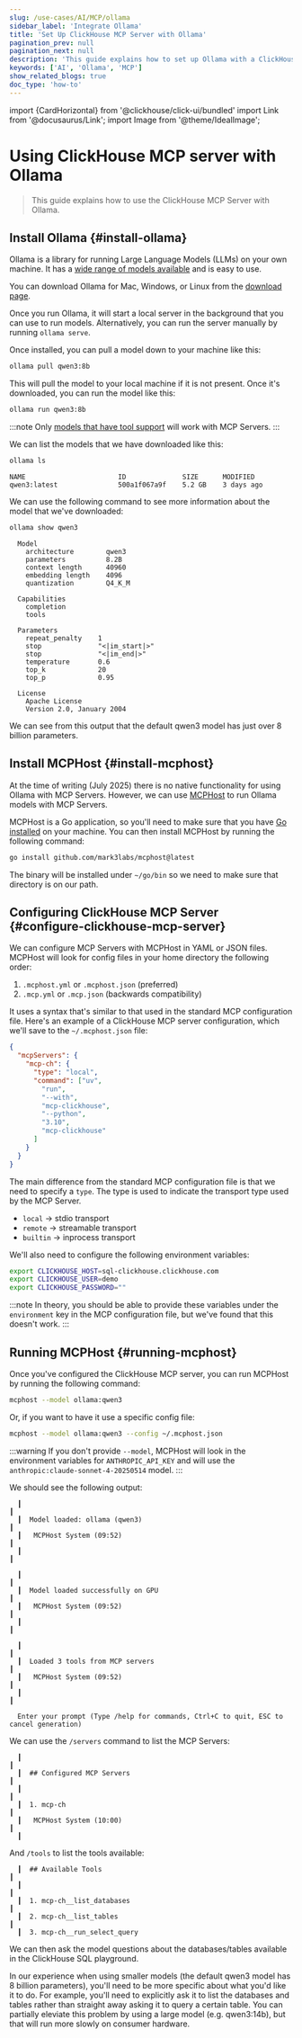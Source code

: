 ```yaml
---
slug: /use-cases/AI/MCP/ollama
sidebar_label: 'Integrate Ollama'
title: 'Set Up ClickHouse MCP Server with Ollama'
pagination_prev: null
pagination_next: null
description: 'This guide explains how to set up Ollama with a ClickHouse MCP server.'
keywords: ['AI', 'Ollama', 'MCP']
show_related_blogs: true
doc_type: 'how-to'
---
```


import {CardHorizontal} from '@clickhouse/click-ui/bundled'
import Link from '@docusaurus/Link';
import Image from '@theme/IdealImage';

# Using ClickHouse MCP server with Ollama

> This guide explains how to use the ClickHouse MCP Server with Ollama.

<VerticalStepper headerLevel="h2">

## Install Ollama {#install-ollama}

Ollama is a library for running Large Language Models (LLMs) on your own machine.
It has a [wide range of models available](https://ollama.com/library) and is easy to use.

You can download Ollama for Mac, Windows, or Linux from the [download page](https://ollama.com/download).

Once you run Ollama, it will start a local server in the background that you can use to run models.
Alternatively, you can run the server manually by running `ollama serve`.

Once installed, you can pull a model down to your machine like this:

```bash
ollama pull qwen3:8b
```

This will pull the model to your local machine if it is not present.
Once it's downloaded, you can run the model like this:

```bash
ollama run qwen3:8b
```

:::note
Only [models that have tool support](https://ollama.com/search?c=tools) will work with MCP Servers.
:::

We can list the models that we have downloaded like this:

```bash
ollama ls
```

```text
NAME                       ID              SIZE      MODIFIED
qwen3:latest               500a1f067a9f    5.2 GB    3 days ago
```

We can use the following command to see more information about the model that we've downloaded:

```bash
ollama show qwen3
```

```text
  Model
    architecture        qwen3
    parameters          8.2B
    context length      40960
    embedding length    4096
    quantization        Q4_K_M

  Capabilities
    completion
    tools

  Parameters
    repeat_penalty    1
    stop              "<|im_start|>"
    stop              "<|im_end|>"
    temperature       0.6
    top_k             20
    top_p             0.95

  License
    Apache License
    Version 2.0, January 2004
```

We can see from this output that the default qwen3 model has just over 8 billion parameters.

## Install MCPHost {#install-mcphost}

At the time of writing (July 2025) there is no native functionality for using Ollama with MCP Servers.
However, we can use [MCPHost](https://github.com/mark3labs/mcphost) to run Ollama models with MCP Servers.

MCPHost is a Go application, so you'll need to make sure that you have [Go installed](https://go.dev/doc/install) on your machine.
You can then install MCPHost by running the following command:

```bash
go install github.com/mark3labs/mcphost@latest
```

The binary will be installed under `~/go/bin` so we need to make sure that directory is on our path.

## Configuring ClickHouse MCP Server {#configure-clickhouse-mcp-server}

We can configure MCP Servers with MCPHost in YAML or JSON files. 
MCPHost will look for config files in your home directory the following order:

1. `.mcphost.yml` or `.mcphost.json`  (preferred)
2. `.mcp.yml` or `.mcp.json` (backwards compatibility)

It uses a syntax that's similar to that used in the standard MCP configuration file.
Here's an example of a ClickHouse MCP server configuration, which we'll save to the `~/.mcphost.json` file:

```json
{
  "mcpServers": {
    "mcp-ch": {
      "type": "local",
      "command": ["uv",
        "run",
        "--with",
        "mcp-clickhouse",
        "--python",
        "3.10",
        "mcp-clickhouse"
      ]
    }
  }
}
```

The main difference from the standard MCP configuration file is that we need to specify a `type`.
The type is used to indicate the transport type used by the MCP Server.

* `local` → stdio transport
* `remote` → streamable transport
* `builtin` → inprocess transport

We'll also need to configure the following environment variables:

```bash
export CLICKHOUSE_HOST=sql-clickhouse.clickhouse.com
export CLICKHOUSE_USER=demo
export CLICKHOUSE_PASSWORD=""
```

:::note
In theory, you should be able to provide these variables under the `environment` key in the MCP configuration file, but we've found that this doesn't work.
:::

## Running MCPHost {#running-mcphost}

Once you've configured the ClickHouse MCP server, you can run MCPHost by running the following command:

```bash
mcphost --model ollama:qwen3
```

Or, if you want to have it use a specific config file:

```bash
mcphost --model ollama:qwen3 --config ~/.mcphost.json 
```

:::warning
If you don't provide `--model`, MCPHost will look in the environment variables for `ANTHROPIC_API_KEY` and will use the `anthropic:claude-sonnet-4-20250514` model.
:::

We should see the following output:

```text
  ┃                                                                                     ┃
  ┃  Model loaded: ollama (qwen3)                                                       ┃
  ┃   MCPHost System (09:52)                                                            ┃
  ┃                                                                                     ┃

  ┃                                                                                     ┃
  ┃  Model loaded successfully on GPU                                                   ┃
  ┃   MCPHost System (09:52)                                                            ┃
  ┃                                                                                     ┃

  ┃                                                                                     ┃
  ┃  Loaded 3 tools from MCP servers                                                    ┃
  ┃   MCPHost System (09:52)                                                            ┃
  ┃                                                                                     ┃

  Enter your prompt (Type /help for commands, Ctrl+C to quit, ESC to cancel generation)
```

We can use the `/servers` command to list the MCP Servers:

```text
  ┃                                                                                      ┃
  ┃  ## Configured MCP Servers                                                           ┃
  ┃                                                                                      ┃
  ┃  1. mcp-ch                                                                           ┃
  ┃   MCPHost System (10:00)                                                             ┃
  ┃
```

And `/tools` to list the tools available:

```text
  ┃  ## Available Tools                                                                  ┃
  ┃                                                                                      ┃
  ┃  1. mcp-ch__list_databases                                                           ┃
  ┃  2. mcp-ch__list_tables                                                              ┃
  ┃  3. mcp-ch__run_select_query
```

We can then ask the model questions about the databases/tables available in the ClickHouse SQL playground.

In our experience when using smaller models (the default qwen3 model has 8 billion parameters), you'll need to be more specific about what you'd like it to do.
For example, you'll need to explicitly ask it to list the databases and tables rather than straight away asking it to query a certain table.
You can partially eleviate this problem by using a large model (e.g. qwen3:14b), but that will run more slowly on consumer hardware.

</VerticalStepper>
